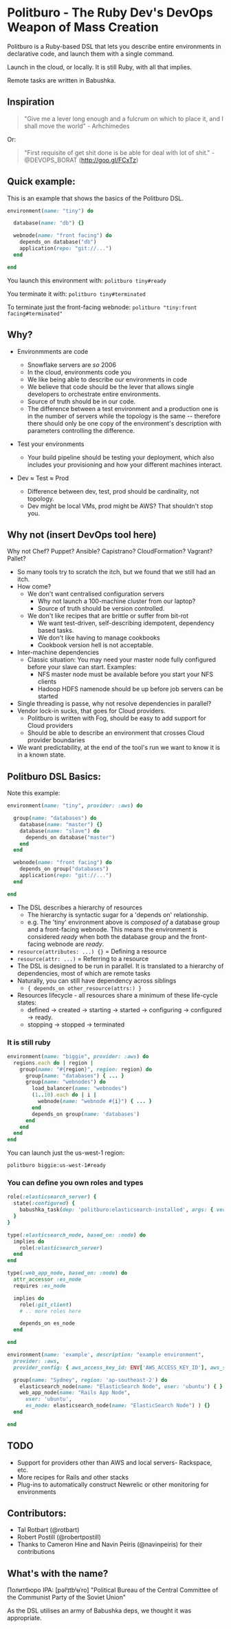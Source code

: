 Politburo - The Ruby Dev's DevOps Weapon of Mass Creation
================================================================

Politburo is a Ruby-based DSL that lets you describe entire environments in 
declarative code, and launch them with a single command. 

Launch in the cloud, or locally. It is still Ruby, with all that implies.

Remote tasks are written in Babushka.

Inspiration
-------------

> "Give me a lever long enough and a fulcrum on which to place it, 
> and I shall move the world" - Arhchimedes

Or:

> "First requisite of get shit done is be
>          able for deal with lot of shit." - @DEVOPS_BORAT (http://goo.gl/FCxTz)

Quick example:
-------------

This is an example that shows the basics of the Politburo DSL.

```ruby
environment(name: "tiny") do

  database(name: "db") {}

  webnode(name: "front facing") do
    depends_on database("db")
    application(repo: "git://...")
  end

end
```

You launch this environment with:
```politburo tiny#ready```

You terminate it with:
```politburo tiny#terminated```

To terminate just the front-facing webnode:
```politburo "tiny:front facing#terminated"```

Why?
-------------

* Environmments are code
  * Snowflake servers are _so_ 2006
  * In the cloud, environments code you
  * We like being able to describe our environments in code
  * We believe that code should be the lever that allows single developers to orchestrate entire environments.
  * Source of truth should be in our code.
  * The difference between a test environment and a production one is
    in the number of servers while the topology is the same -- 
    therefore there should only be one copy of the environment's description with
    parameters controlling the difference.

* Test your environments
  * Your build pipeline should be testing your deployment, which also includes your provisioning and how your different machines interact.

* Dev ≈ Test ≈ Prod
  * Difference between dev, test, prod should be cardinality, not topology.
  * Dev might be local VMs, prod might be AWS? That shouldn't stop you.

Why not (insert DevOps tool here)
-------------

Why not Chef? Puppet? Ansible? Capistrano? CloudFormation? Vagrant? Pallet? 

* So many tools try to scratch the itch, but we found that we still had an itch.
* How come? 
  * We don't want centralised configuration servers
    * Why not launch a 100-machine cluster from our laptop?
    * Source of truth should be version controlled.
  * We don't like recipes that are brittle or suffer from bit-rot
    * We want test-driven, self-describing idempotent, dependency based tasks.
    * We don't like having to manage cookbooks
    * Cookbook version hell is not acceptable.
* Inter-machine dependencies
  * Classic situation: You may need your master node fully configured before your slave can start. Examples:
    * NFS master node must be available before you start your NFS clients
    * Hadoop HDFS namenode should be up before job servers can be started
* Single threading is passe, why not resolve dependencies in parallel?
* Vendor lock-in sucks, that goes for Cloud providers.
  * Politburo is written with Fog, should be easy to add support for Cloud providers
  * Should be able to describe an environment that crosses Cloud provider boundaries
* We want predictability, at the end of the tool's run we want to know
  it is in a known state.

Politburo DSL Basics:
---------------------

Note this example:
```ruby
environment(name: "tiny", provider: :aws) do

  group(name: "databases") do
    database(name: "master") {}
    database(name: "slave") do
      depends_on database("master")
    end
  end

  webnode(name: "front facing") do
    depends_on group("databases")
    application(repo: "git://...")
  end

end
```

* The DSL describes a hierarchy of resources
  * The hierarchy is syntactic sugar for a 'depends on' relationship.
  * e.g. The 'tiny' environment above is _composed of_ a database group and a front-facing webnode. This means the environment is considered _ready_ when both the database group and the front-facing webnode are _ready_.
* ```resource(attributes: ...) {}``` = Defining a resource
* ```resource(attr: ...)``` = Referring to a resource
* The DSL is designed to be run in parallel. It is translated to
  a hierarchy of dependencies, most of which are remote tasks
* Naturally, you can still have dependency across siblings
  * ```{ depends_on other_resource(attrs:) }```
* Resources lifecycle - all resources share a minimum of these life-cycle states: 
  * defined -> created -> starting -> started -> configuring -> configured -> ready. 
  * stopping -> stopped -> terminated

### It is still ruby ###

```ruby
environment(name: "biggie", provider: :aws) do
  regions.each do | region |
    group(name: "#{region}", region: region) do
      group(name: "databases") { ... }
      group(name: "webnodes") do
        load_balancer(name: "webnodes")
        (1..10).each do | i | 
          webnode(name: "webnode #{i}") { ... }
        end
        depends_on group(name: 'databases')
      end
    end
  end
end
```

You can launch just the us-west-1 region:

```politburo biggie:us-west-1#ready```

### You can define you own roles and types ###

```ruby
role(:elasticsearch_server) {
  state(:configured) {
    babushka_task(dep: 'politburo:elasticsearch-installed', args: { version: "0.20.5", port: 9200, cluster_name: environment({}).name }) { }
  } 
}

type(:elasticsearch_node, based_on: :node) do
  implies do
    role(:elasticsearch_server)
  end
end

type(:web_app_node, based_on: :node) do
  attr_accessor :es_node
  requires :es_node

  implies do
    role(:git_client)
    # .. more roles here

    depends_on es_node
  end

end

environment(name: 'example', description: "example environment",
  provider: :aws, 
  provider_config: { aws_access_key_id: ENV['AWS_ACCESS_KEY_ID'], aws_secret_access_key: ENV['AWS_SECRET_ACCESS_KEY'] } ) do

  group(name: "Sydney", region: 'ap-southeast-2') do
    elasticsearch_node(name: "ElasticSearch Node", user: 'ubuntu') { }
    web_app_node(name: "Rails App Node", 
      user: 'ubuntu', 
      es_node: elasticsearch_node(name: "ElasticSearch Node") ) {}
  end

end
```

TODO
-------------

* Support for providers other than AWS and local servers- Rackspace, etc.
* More recipes for Rails and other stacks
* Plug-ins to automatically construct Newrelic or other monitoring for environments

Contributors:
-------------
* Tal Rotbart (@rotbart)
* Robert Postill (@robertpostill)
* Thanks to Cameron Hine and Navin Peiris (@navinpeiris) for their contributions

What's with the name?
-------------
Политбюро IPA: [pəlʲɪtbʲʉˈro]
"Political Bureau of the Central Committee of the Communist Party of the Soviet Union"

As the DSL utilises an army of Babushka deps, we thought it was appropriate.

